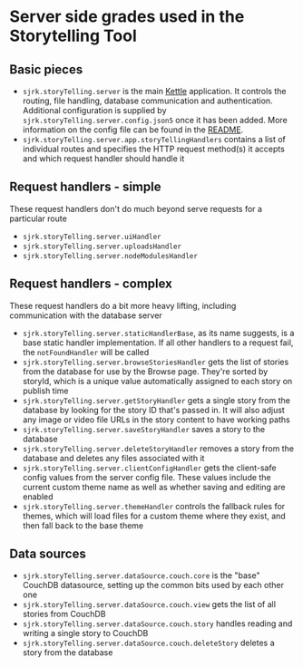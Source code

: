 # Server side grades used in the Storytelling Tool

## Basic pieces

* `sjrk.storyTelling.server` is the main [Kettle](https://github.com/fluid-project/kettle) application. It controls the
  routing, file handling, database communication and authentication. Additional configuration is supplied by `sjrk.storyTelling.server.config.json5`
  once it has been added. More information on the config file can be found in the [README](../README.md#Running-the-site).
* `sjrk.storyTelling.server.app.storyTellingHandlers` contains a list of individual routes and specifies the HTTP
  request method(s) it accepts and which request handler should handle it

## Request handlers - simple

These request handlers don't do much beyond serve requests for a particular route

* `sjrk.storyTelling.server.uiHandler`
* `sjrk.storyTelling.server.uploadsHandler`
* `sjrk.storyTelling.server.nodeModulesHandler`

## Request handlers - complex

These request handlers do a bit more heavy lifting, including communication with the database server

* `sjrk.storyTelling.server.staticHandlerBase`, as its name suggests, is a base static handler implementation. If all
  other handlers to a request fail, the `notFoundHandler` will be called
* `sjrk.storyTelling.server.browseStoriesHandler` gets the list of stories from the database for use by the Browse page.
  They're sorted by storyId, which is a unique value automatically assigned to each story on publish time
* `sjrk.storyTelling.server.getStoryHandler` gets a single story from the database by looking for the story ID that's
  passed in. It will also adjust any image or video file URLs in the story content to have working paths
* `sjrk.storyTelling.server.saveStoryHandler` saves a story to the database
* `sjrk.storyTelling.server.deleteStoryHandler` removes a story from the database and deletes any files associated
  with it
* `sjrk.storyTelling.server.clientConfigHandler` gets the client-safe config values from the server config file. These
  values include the current custom theme name as well as whether saving and editing are enabled
* `sjrk.storyTelling.server.themeHandler` controls the fallback rules for themes, which will load files for a custom
  theme where they exist, and then fall back to the base theme

## Data sources

* `sjrk.storyTelling.server.dataSource.couch.core` is the "base" CouchDB datasource, setting up the common bits used by
  each other one
* `sjrk.storyTelling.server.dataSource.couch.view` gets the list of all stories from CouchDB
* `sjrk.storyTelling.server.dataSource.couch.story` handles reading and writing a single story to CouchDB
* `sjrk.storyTelling.server.dataSource.couch.deleteStory` deletes a story from the database
